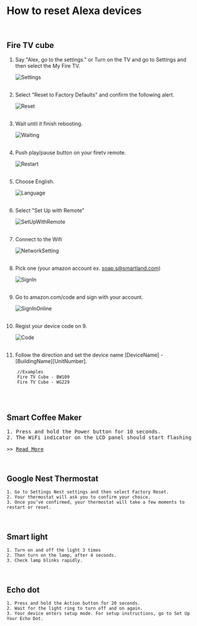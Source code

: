 # __How to reset Alexa devices__
<br />

## __Fire TV cube__

1. Say "Alex, go to the settings." or Turn on the TV and go to Settings and then select the My Fire TV.

    ![Settings](./resources/photos/fireTvSettings.jpg)
    <br/><br/>

2. Select "Reset to Factory Defaults" and confirm the following alert.

    ![Reset](./resources/photos/fireTvFactoryReset.JPG)
    <br/><br/>

3. Wait until it finish rebooting.

    ![Waiting](./resources/photos/fireTvFactoryReset_waiting.JPG)
    <br/><br/>

4. Push play/pause button on your firetv remote.

    ![Restart](./resources/photos/fireTvFactoryReset_restart.jpg)
    <br/><br/>

5. Choose English.

    ![Language](./resources/photos/fireTvFactoryReset_language.jpg)
    <br/><br/>

6. Select "Set Up with Remote"

    ![SetUpWithRemote](./resources/photos/fireTvFactoryReset_setUpWithRemote.jpg)
    <br/><br/>

7. Connect to the Wifi

    ![NetworkSetting](./resources/photos/fireTvFactoryReset_networkSetting.jpg)
    <br/><br/>

8. Pick one (your amazon account ex. soap.s@smartland.com)

    ![SignIn](./resources/photos/fireTvFactoryReset_signIn.jpg)
    <br/><br/>

9. Go to amazon.com/code and sign with your account.

    ![SignInOnline](./resources/photos/fireTvFactoryReset_signInOnline.jpg)
    <br/><br/>

10. Regist your device code on 9.

    ![Code](./resources/photos/fireTvFactoryReset_code.jpg)
    <br/><br/>

11. Follow the direction and set the device name [DeviceName] - [BuildingName][UnitNumber]. 
```
    //Examples
    Fire TV Cube - BW109
    Fire TV Cube - WG229
```

<br /><br />

## Smart Coffee Maker
<pre>
1. Press and hold the Power button for 10 seconds. 
2. The WiFi indicator on the LCD panel should start flashing.

>> <a href="https://manuals.plus/atomi-smart/atomi-smart-at1528-coffee-maker-user-guide#ixzz7mENuxAax">Read More</a>
</pre>
<br />

## Google Nest Thermostat
```
1. Go to Settings Nest settings and then select Factory Reset. 
2. Your thermostat will ask you to confirm your choice. 
3. Once you’ve confirmed, your thermostat will take a few moments to restart or reset.
```
<br />

## Smart light
```
1. Turn on and off the light 3 times
2. Then turn on the lamp, after 4 seconds.
3. Check lamp blinks rapidly.
```
<br />

## Echo dot
```
1. Press and hold the Action button for 20 seconds.
2. Wait for the light ring to turn off and on again.
3. Your device enters setup mode. For setup instructions, go to Set Up Your Echo Dot.
```
<br />